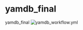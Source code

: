 # yamdb_final
yamdb_final
![yamdb_workflow.yml](https://github.com/github/docs/actions/workflows/main.yml/badge.svg)

